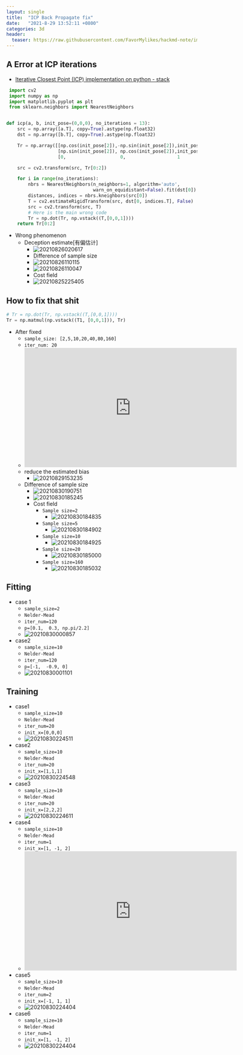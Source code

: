```yaml
---
layout: single
title:  "ICP Back Propagate fix"
date:   "2021-8-29 13:52:11 +0800"
categories: 3d
header:
  teaser: https://raw.githubusercontent.com/FavorMylikes/hackmd-note/img/img20210830190751.png
---
```


## A Error at ICP iterations

- [Iterative Closest Point (ICP) implementation on python - stack](https://stackoverflow.com/a/20146045/5587080)

```python
 import cv2
 import numpy as np
 import matplotlib.pyplot as plt
 from sklearn.neighbors import NearestNeighbors


def icp(a, b, init_pose=(0,0,0), no_iterations = 13):
    src = np.array([a.T], copy=True).astype(np.float32)
    dst = np.array([b.T], copy=True).astype(np.float32)

    Tr = np.array([[np.cos(init_pose[2]),-np.sin(init_pose[2]),init_pose[0]],
                   [np.sin(init_pose[2]), np.cos(init_pose[2]),init_pose[1]],
                   [0,                    0,                   1          ]])

    src = cv2.transform(src, Tr[0:2])

    for i in range(no_iterations):
        nbrs = NearestNeighbors(n_neighbors=1, algorithm='auto',
                                warn_on_equidistant=False).fit(dst[0])
        distances, indices = nbrs.kneighbors(src[0])
        T = cv2.estimateRigidTransform(src, dst[0, indices.T], False)
        src = cv2.transform(src, T)
        # Here is the main wrong code
        Tr = np.dot(Tr, np.vstack((T,[0,0,1])))
    return Tr[0:2]
```

- Wrong phenomenon
  - Deception estimate[有偏估计]
    - <img src="https://raw.githubusercontent.com/FavorMylikes/hackmd-note/img/img20210826020617.png" alt="20210826020617"/>
    - Difference of sample size
    - <img src="https://raw.githubusercontent.com/FavorMylikes/hackmd-note/img/img20210826110115.png" alt="20210826110115"/>
    - <img src="https://raw.githubusercontent.com/FavorMylikes/hackmd-note/img/img20210826110047.png" alt="20210826110047"/>
    - Cost field
    - <img src="https://raw.githubusercontent.com/FavorMylikes/hackmd-note/img/img20210825225405.png" alt="20210825225405" />

## How to fix that shit

```python
# Tr = np.dot(Tr, np.vstack((T,[0,0,1])))
Tr = np.matmul(np.vstack((T1, [0,0,1])), Tr)
```

- After fixed
  - `sample_size: [2,5,10,20,40,80,160]`
  - `iter_num: 20`
  - <iframe width="560" height="315" src="https://www.youtube.com/embed/ka1lyimsf5g" title="YouTube video player" frameborder="0" allow="accelerometer; autoplay; clipboard-write; encrypted-media; gyroscope; picture-in-picture" allowfullscreen></iframe>
  - reduce the estimated bias
    - <img src="https://raw.githubusercontent.com/FavorMylikes/hackmd-note/img/img20210829153235.png" alt="20210829153235"/>
  - Difference of sample size
    - <img src="https://raw.githubusercontent.com/FavorMylikes/hackmd-note/img/img20210830190751.png" alt="20210830190751"/>
    - <img src="https://raw.githubusercontent.com/FavorMylikes/hackmd-note/img/img20210830185245.png" alt="20210830185245"/>
    - Cost field
      - `Sample size=2`
        - <img src="https://raw.githubusercontent.com/FavorMylikes/hackmd-note/img/img20210830184835.png" alt="20210830184835"/>
      - `Sample size=5`
        - <img src="https://raw.githubusercontent.com/FavorMylikes/hackmd-note/img/img20210830184902.png" alt="20210830184902"/>
      - `Sample size=10`
        - <img src="https://raw.githubusercontent.com/FavorMylikes/hackmd-note/img/img20210830184925.png" alt="20210830184925"/>
      - `Sample size=20`
        - <img src="https://raw.githubusercontent.com/FavorMylikes/hackmd-note/img/img20210830185000.png" alt="20210830185000"/>
      - `Sample size=160`
        - <img src="https://raw.githubusercontent.com/FavorMylikes/hackmd-note/img/img20210830185032.png" alt="20210830185032"/>

## Fitting

- case 1
  - `sample_size=2`
  - `Nelder-Mead`
  - `iter_num=120`
  - `p=[0.1,  0.3, np.pi/2.2]`
  - <img src="https://raw.githubusercontent.com/FavorMylikes/hackmd-note/img/img20210830000857.png" alt="20210830000857"/>
- case2
  - `sample_size=10`
  - `Nelder-Mead`
  - `iter_num=120`
  - `p=[-1,  -0.9, 0]`
  - <img src="https://raw.githubusercontent.com/FavorMylikes/hackmd-note/img/img20210830001101.png" alt="20210830001101"/>

## Training

- case1
  - `sample_size=10`
  - `Nelder-Mead`
  - `iter_num=20`
  - `init_x=[0,0,0]`
  - <img src="https://raw.githubusercontent.com/FavorMylikes/hackmd-note/img/img20210830224511.png" alt="20210830224511"/>
- case2
  - `sample_size=10`
  - `Nelder-Mead`
  - `iter_num=20`
  - `init_x=[1,1,1]`
  - <img src="https://raw.githubusercontent.com/FavorMylikes/hackmd-note/img/img20210830224548.png" alt="20210830224548"/>
- case3
  - `sample_size=10`
  - `Nelder-Mead`
  - `iter_num=20`
  - `init_x=[2,2,2]`
  - <img src="https://raw.githubusercontent.com/FavorMylikes/hackmd-note/img/img20210830224611.png" alt="20210830224611"/>
- case4
  - `sample_size=10`
  - `Nelder-Mead`
  - `iter_num=1`
  - `init_x=[1, -1, 2]`
  - <iframe width="560" height="315" src="https://www.youtube.com/embed/VDpLtrB1iIk" title="YouTube video player" frameborder="0" allow="accelerometer; autoplay; clipboard-write; encrypted-media; gyroscope; picture-in-picture" allowfullscreen></iframe>
- case5
  - `sample_size=10`
  - `Nelder-Mead`
  - `iter_num=2`
  - `init_x=[-1, 1, 1]`
  - <img src="https://raw.githubusercontent.com/FavorMylikes/hackmd-note/img/img20210830224404.png" alt="20210830224404"/>
- case6
  - `sample_size=10`
  - `Nelder-Mead`
  - `iter_num=1`
  - `init_x=[1, -1, 2]`
  - <img src="https://raw.githubusercontent.com/FavorMylikes/hackmd-note/img/img20210830224404.png" alt="20210830224404"/>
